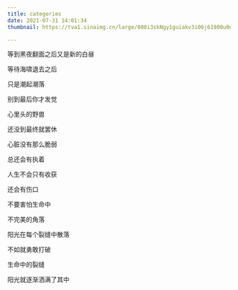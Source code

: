 ```yaml
---
title: categories
date: 2021-07-31 14:01:34
thumbnail: https://tva1.sinaimg.cn/large/008i3skNgy1guiakv3i06j61900u0qhm02.jpg

---
```

等到黑夜翻面之后又是新的白昼

等待海啸退去之后

只是潮起潮落

别到最后你才发觉

心里头的野兽

还没到最终就罢休

心脏没有那么脆弱

总还会有执着

人生不会只有收获

还会有伤口

不要害怕生命中

不完美的角落

阳光在每个裂缝中散落

不如就勇敢打破

生命中的裂缝

阳光就逐渐洒满了其中